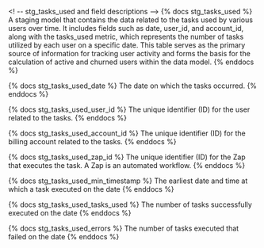 <! -- stg_tasks_used and field descriptions -->
{% docs stg_tasks_used %}
A staging model that contains the data related to the tasks used by various users over time. It includes fields such as date, user_id, and account_id, along with the tasks_used metric, which represents the number of tasks utilized by each user on a specific date. This table serves as the primary source of information for tracking user activity and forms the basis for the calculation of active and churned users within the data model.
{% enddocs %}

{% docs stg_tasks_used_date %}
The date on which the tasks occurred.
{% enddocs %}

{% docs stg_tasks_used_user_id %}
The unique identifier (ID) for the user related to the tasks.
{% enddocs %}

{% docs stg_tasks_used_account_id %}
The unique identifier (ID) for the billing account related to the tasks.
{% enddocs %}

{% docs stg_tasks_used_zap_id %}
The unique identifier (ID) for the Zap that executes the task. A Zap is an automated workflow.
{% enddocs %}

{% docs stg_tasks_used_min_timestamp %}
The earliest date and time at which a task executed on the date
{% enddocs %}

{% docs stg_tasks_used_tasks_used %}
The number of tasks successfully executed on the date
{% enddocs %}

{% docs stg_tasks_used_errors %}
The number of tasks executed that failed on the date
{% enddocs %}
